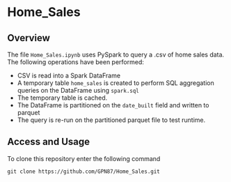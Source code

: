 # Home_Sales

## Overview
The file ``Home_Sales.ipynb`` uses PySpark to query a .csv of home sales data. The following operations have been performed:

- CSV is read into a Spark DataFrame
- A temporary table ``home_sales`` is created to perform SQL aggregation queries on the DataFrame using ``spark.sql``
- The temporary table is cached.
- The DataFrame is partitioned on the ``date_built`` field and written to parquet
- The query is re-run on the partitioned parquet file to test runtime.

## Access and Usage
To clone this repository enter the following command

``git clone https://github.com/GPN87/Home_Sales.git``